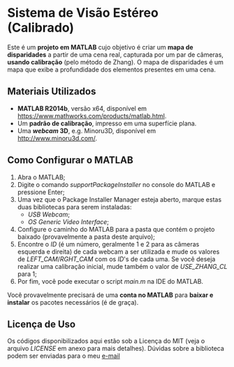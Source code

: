 # Sistema de Visão Estéreo (Calibrado)

Este é um **projeto em MATLAB** cujo objetivo é criar um **mapa de disparidades** a partir de uma cena real, capturada por um par de câmeras, **usando calibração** (pelo método de Zhang). O mapa de disparidades é um mapa que exibe a profundidade dos elementos presentes em uma cena. 

## Materiais Utilizados

- **MATLAB R2014b**, versão x64, disponível em https://www.mathworks.com/products/matlab.html.
- Um **padrão de calibração**, impresso em uma superfície plana.
- Uma **_webcam_ 3D**, e.g. Minoru3D, disponível em http://www.minoru3d.com/.

## Como Configurar o MATLAB

1) Abra o MATLAB;
2) Digite o comando _supportPackageInstaller_ no console do MATLAB e pressione Enter;
3) Uma vez que o Package Installer Manager esteja aberto, marque estas duas bibliotecas para serem instaladas:
	- _USB Webcam_;
	- _OS Generic Video Interface_;
4) Configure o caminho do MATLAB para a pasta que contém o projeto baixado (provavelmente a pasta deste arquivo);
5) Encontre o _ID_ (é um número, geralmente 1 e 2 para as câmeras esquerda e direita) de cada webcam a ser utilizada e mude os valores de _LEFT_CAM_/_RGHT_CAM_ com os _ID_'s de cada uma. Se você deseja realizar uma calibração inicial, mude também o valor de _USE_ZHANG_CL_ para 1;
6) Por fim, você pode executar o script _main.m_ na IDE do MATLAB.

Você provavelmente precisará de uma **conta no MATLAB** para **baixar e instalar** os pacotes necessários (é de graça).

## Licença de Uso

Os códigos disponibilizados aqui estão sob a Licença do MIT (veja o arquivo _LICENSE_ em anexo para mais detalhes). Dúvidas sobre a biblioteca podem ser enviadas para o meu [e-mail](carloswdecarvalho@outlook.com)